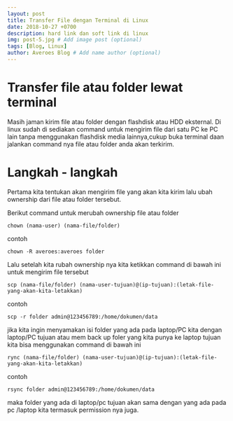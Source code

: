 ```yaml
---
layout: post
title: Transfer File dengan Terminal di Linux 
date: 2018-10-27 +0700
description: hard link dan soft link di linux
img: post-5.jpg # Add image post (optional)
tags: [Blog, Linux]
author: Averoes Blog # Add name author (optional)
---
```


# Transfer file atau folder lewat terminal

  Masih jaman kirim file atau folder dengan flashdisk atau HDD eksternal.
  Di linux sudah di sediakan command untuk mengirim file dari satu PC ke PC lain tanpa menggunakan flashdisk media lainnya,cukup buka terminal daan jalankan command nya file atau folder anda akan terkirim.

# Langkah - langkah 

 Pertama kita tentukan akan mengirim file yang akan kita kirim lalu ubah ownership dari file atau folder tersebut.

 Berikut command untuk merubah ownership file atau folder

    chown (nama-user) (nama-file/folder) 
contoh 

    chown -R averoes:averoes folder

Lalu setelah kita rubah ownership nya kita ketikkan command di bawah ini untuk mengirim file tersebut

    scp (nama-file/folder) (nama-user-tujuan)@(ip-tujuan):(letak-file-yang-akan-kita-letakkan)

contoh

    scp -r folder admin@123456789:/home/dokumen/data 

jika kita ingin menyamakan isi folder yang ada pada laptop/PC kita dengan laptop/PC tujuan atau mem back up foler yang kita punya ke laptop tujuan
kita bisa menggunakan command di bawah ini

    rync (nama-file/folder) (nama-user-tujuan)@(ip-tujuan):(letak-file-yang-akan-kita-letakkan)

contoh 

    rsync folder admin@123456789:/home/dokumen/data

maka folder yang ada di laptop/pc tujuan akan sama dengan yang ada pada pc /laptop kita termasuk permission nya juga.